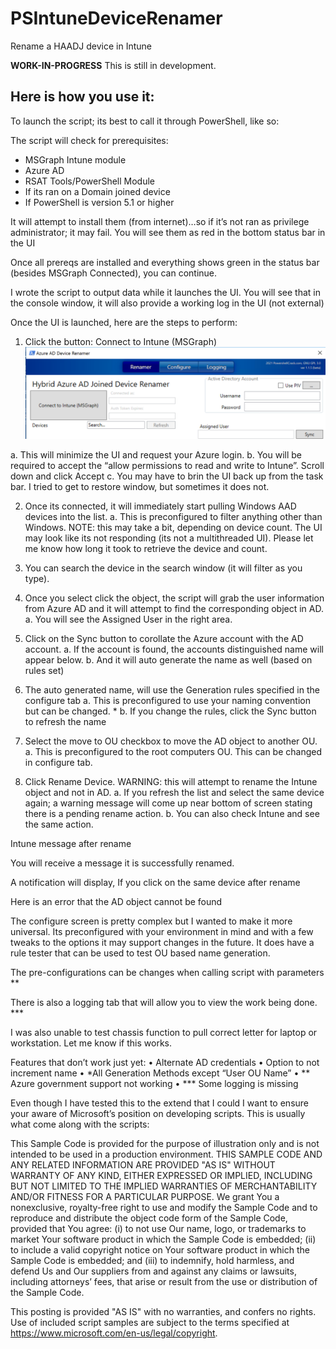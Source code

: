 # PSIntuneDeviceRenamer
Rename a HAADJ device in Intune

**WORK-IN-PROGRESS** This is still in development. 

## Here is how you use it:
To launch the script; its best to call it through PowerShell, like so:

The script will check for prerequisites:

- MSGraph Intune module
- Azure AD
- RSAT Tools/PowerShell Module
- If its ran on a Domain joined device
- If PowerShell is version 5.1 or higher

It will attempt to install them (from internet)…so if it’s not ran as privilege administrator; it may fail. You will see them as red in the bottom status bar in the UI

Once all prereqs are installed and everything shows green in the status bar (besides MSGraph Connected), you can continue. 

I wrote the script to output data while it launches the UI. You will see that in the console window, it will also provide a working log in the UI (not external)

Once the UI is launched, here are the steps to perform:

1.	Click the button:  Connect to Intune (MSGraph)
![Connect](/.images/connect.PNG)

a.	This will minimize the UI and request your Azure login. 
b.	You will be required to accept the “allow permissions to read and write to Intune”. Scroll down and click Accept
c.	You may have to brin the UI back up from the task bar. I tried to get to restore window, but sometimes it does not. 

2.	Once its connected, it will immediately start pulling Windows AAD devices into the list. 
a.	This is preconfigured to filter anything other than Windows. 
NOTE: this may take a bit, depending on device count. The UI may look like its not responding (its not a multithreaded UI). Please let me know how long it took to retrieve the device and count.

3.	You can search the device in the search window (it will filter as you type). 

4.	Once you select click the object, the script will grab the user information from Azure AD and it will attempt to find the corresponding object in AD.
a.	You will see the Assigned User in the right area. 

5.	Click on the Sync button to corollate the Azure account with the AD account. 
a.	If the account is found, the accounts distinguished name will appear below.
b.	And it will auto generate the name as well (based on rules set) 

6.	The auto generated name, will use the Generation rules specified in the configure tab
a.	This is preconfigured to use your naming convention but can be changed. * 
b.	If you change the rules, click the Sync button to refresh the name

7.	Select the move to OU checkbox to move the AD object to another OU. 
a.	This is preconfigured to the root computers OU. This can be changed in configure tab. 

8.	Click Rename Device. 
WARNING: this will attempt to rename the Intune object and not in AD.
a.	If you refresh the list and select the same device again; a warning message will come up near bottom of screen stating there is a pending rename action. 
b.	You can also check Intune and see the same action. 


Intune message after rename


You will receive a message it is successfully renamed. 


A notification will display, If you click on the same device after rename


Here is an error that the AD object cannot be found


The configure screen is pretty complex but I wanted to make it more universal. Its preconfigured with your environment in mind and with a few tweaks to the options it may support changes in the future. 
It does have a rule tester that can be used to test OU based name generation.
 


The pre-configurations can be changes when calling script with parameters **
 

There is also a logging tab that will allow you to view the work being done. ***

I was also unable to test chassis function to pull correct letter for laptop or workstation. Let me know if this works. 

Features that don’t work just yet:
•	Alternate AD credentials
•	Option to not increment name
•	*All Generation Methods except “User OU Name”
•	** Azure government support not working
•	*** Some logging is missing


Even though I have tested this to the extend that I could I want to ensure your aware of Microsoft’s position on developing scripts. 
This is usually what come along with the scripts:

This Sample Code is provided for the purpose of illustration only and is not
intended to be used in a production environment.  THIS SAMPLE CODE AND ANY
RELATED INFORMATION ARE PROVIDED "AS IS" WITHOUT WARRANTY OF ANY KIND, EITHER
EXPRESSED OR IMPLIED, INCLUDING BUT NOT LIMITED TO THE IMPLIED WARRANTIES OF
MERCHANTABILITY AND/OR FITNESS FOR A PARTICULAR PURPOSE.  We grant You a
nonexclusive, royalty-free right to use and modify the Sample Code and to
reproduce and distribute the object code form of the Sample Code, provided
that You agree: (i) to not use Our name, logo, or trademarks to market Your
software product in which the Sample Code is embedded; (ii) to include a valid
copyright notice on Your software product in which the Sample Code is embedded;
and (iii) to indemnify, hold harmless, and defend Us and Our suppliers from and
against any claims or lawsuits, including attorneys’ fees, that arise or result
from the use or distribution of the Sample Code.

This posting is provided "AS IS" with no warranties, and confers no rights. Use
of included script samples are subject to the terms specified
at https://www.microsoft.com/en-us/legal/copyright.

